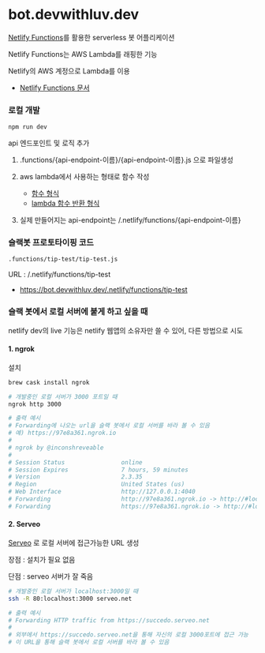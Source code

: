 # bot.devwithluv.dev

[Netlify Functions](https://www.netlify.com/products/functions/)를 활용한 serverless 봇 어플리케이션

Netlify Functions는 AWS Lambda를 래핑한 기능

Netlify의 AWS 계정으로 Lambda를 이용

- [Netlify Functions 문서](https://docs.netlify.com/functions/overview/#manage-your-serverless-functions)

### 로컬 개발

```sh
npm run dev
```

api 엔드포인트 및 로직 추가

1. .functions/{api-endpoint-이름}/{api-endpoint-이름}.js 으로 파일생성

1. aws lambda에서 사용하는 형태로 함수 작성

   - [함수 형식](https://docs.aws.amazon.com/ko_kr/lambda/latest/dg/nodejs-prog-model-handler.html)
   - [lambda 함수 반환 형식](https://docs.aws.amazon.com/ko_kr/apigateway/latest/developerguide/set-up-lambda-proxy-integrations.html#api-gateway-simple-proxy-for-lambda-output-format)

1. 실제 만들어지는 api-endpoint는 /.netlify/functions/{api-endpoint-이름}

### 슬랙봇 프로토타이핑 코드

```sh
.functions/tip-test/tip-test.js
```

URL : /.netlify/functions/tip-test

- https://bot.devwithluv.dev/.netlify/functions/tip-test

### 슬랙 봇에서 로컬 서버에 붙게 하고 싶을 때

netlify dev의 live 기능은 netlify 웹앱의 소유자만 쓸 수 있어, 다른 방법으로 시도

#### 1. ngrok

설치

```sh
brew cask install ngrok
```

```sh
# 개발중인 로컬 서버가 3000 포트일 때
ngrok http 3000

# 출력 예시
# Forwarding에 나오는 url을 슬랙 봇에서 로컬 서버를 바라 볼 수 있음
# 예) https://97e8a361.ngrok.io
#
# ngrok by @inconshreveable
#
# Session Status                online
# Session Expires               7 hours, 59 minutes
# Version                       2.3.35
# Region                        United States (us)
# Web Interface                 http://127.0.0.1:4040
# Forwarding                    http://97e8a361.ngrok.io -> http://#localhost:8888
# Forwarding                    https://97e8a361.ngrok.io -> http://#localhost:8888
```

#### 2. Serveo

[Serveo](https://serveo.net/) 로 로컬 서버에 접근가능한 URL 생성

장점 : 설치가 필요 없음

단점 : serveo 서버가 잘 죽음

```sh
# 개발중인 로컬 서버가 localhost:3000일 때
ssh -R 80:localhost:3000 serveo.net

# 출력 예시
# Forwarding HTTP traffic from https://succedo.serveo.net
#
# 외부에서 https://succedo.serveo.net을 통해 자신의 로컬 3000포트에 접근 가능
# 이 URL을 통해 슬랙 봇에서 로컬 서버를 바라 볼 수 있음
```
